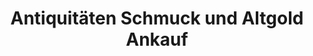 ---
title: "Antiquitäten Schmuck und Altgold Ankauf"
url: /berlin/antiquitaeten-schmuck-und-altgold-ankauf/
shop: Antiquitäten
---